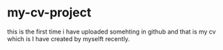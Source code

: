 # my-cv-project
this is the first time i have uploaded somehting in github and that is my cv which is I have created by myselft recently.
